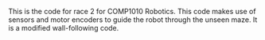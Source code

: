 This is the code for race 2 for COMP1010 Robotics. This code makes use of sensors and motor encoders to guide the robot through the unseen maze. It is a modified wall-following code.